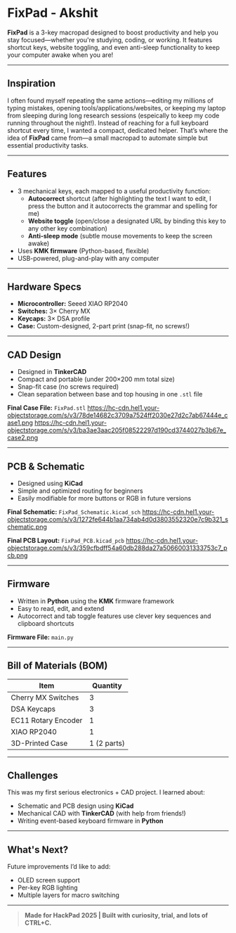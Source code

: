 # FixPad - Akshit

**FixPad** is a 3-key macropad designed to boost productivity and help you stay focused—whether you're studying, coding, or working. It features shortcut keys, website toggling, and even anti-sleep functionality to keep your computer awake when you are!

---

## Inspiration

I often found myself repeating the same actions—editing my millions of typing mistakes, opening tools/applications/websites, or keeping my laptop from sleeping during long research sessions (espeically to keep my code running throughout the night!). Instead of reaching for a full keyboard shortcut every time, I wanted a compact, dedicated helper. That’s where the idea of **FixPad** came from—a small macropad to automate simple but essential productivity tasks. 

---

## Features

- 3 mechanical keys, each mapped to a useful productivity function:
  - **Autocorrect** shortcut (after highlighting the text I want to edit, I press the button and it autocorrects the grammar and spelling for me)
  - **Website toggle** (open/close a designated URL by binding this key to any other key combination)
  - **Anti-sleep mode** (subtle mouse movements to keep the screen awake)
- Uses **KMK firmware** (Python-based, flexible)
- USB-powered, plug-and-play with any computer

---

## Hardware Specs

- **Microcontroller:** Seeed XIAO RP2040  
- **Switches:** 3× Cherry MX  
- **Keycaps:** 3× DSA profile  
- **Case:** Custom-designed, 2-part print (snap-fit, no screws!)

---

## CAD Design

- Designed in **TinkerCAD**
- Compact and portable (under 200×200 mm total size)
- Snap-fit case (no screws required)
- Clean separation between base and top housing in one `.stl` file

**Final Case File:** `FixPad.stl`
https://hc-cdn.hel1.your-objectstorage.com/s/v3/78de14682c3709a7524ff2030e27d2c7ab67444e_case1.png
https://hc-cdn.hel1.your-objectstorage.com/s/v3/ba3ae3aac205f08522297d190cd3744027b3b67e_case2.png

---

## PCB & Schematic

- Designed using **KiCad**
- Simple and optimized routing for beginners
- Easily modifiable for more buttons or RGB in future versions

**Final Schematic:** `FixPad_Schematic.kicad_sch`
https://hc-cdn.hel1.your-objectstorage.com/s/v3/1272fe644b1aa734ab4d0d3803552320e7c9b321_schematic.png

**Final PCB Layout:** `FixPad_PCB.kicad_pcb`
https://hc-cdn.hel1.your-objectstorage.com/s/v3/359cfbdff54a60db288da27a50660031333753c7_pcb.png

---

## Firmware

- Written in **Python** using the **KMK** firmware framework
- Easy to read, edit, and extend
- Autocorrect and tab toggle features use clever key sequences and clipboard shortcuts

**Firmware File:** `main.py`

---

## Bill of Materials (BOM)

| Item                  | Quantity |
|-----------------------|----------|
| Cherry MX Switches    | 3        |
| DSA Keycaps           | 3        |
| EC11 Rotary Encoder   | 1        |
| XIAO RP2040           | 1        |
| 3D-Printed Case       | 1 (2 parts) |

---

## Challenges

This was my first serious electronics + CAD project. I learned about:
- Schematic and PCB design using **KiCad**
- Mechanical CAD with **TinkerCAD** (with help from friends!)
- Writing event-based keyboard firmware in **Python**

---

## What's Next?

Future improvements I’d like to add:
- OLED screen support  
- Per-key RGB lighting  
- Multiple layers for macro switching  

---

> **Made for HackPad 2025 | Built with curiosity, trial, and lots of CTRL+C.**

